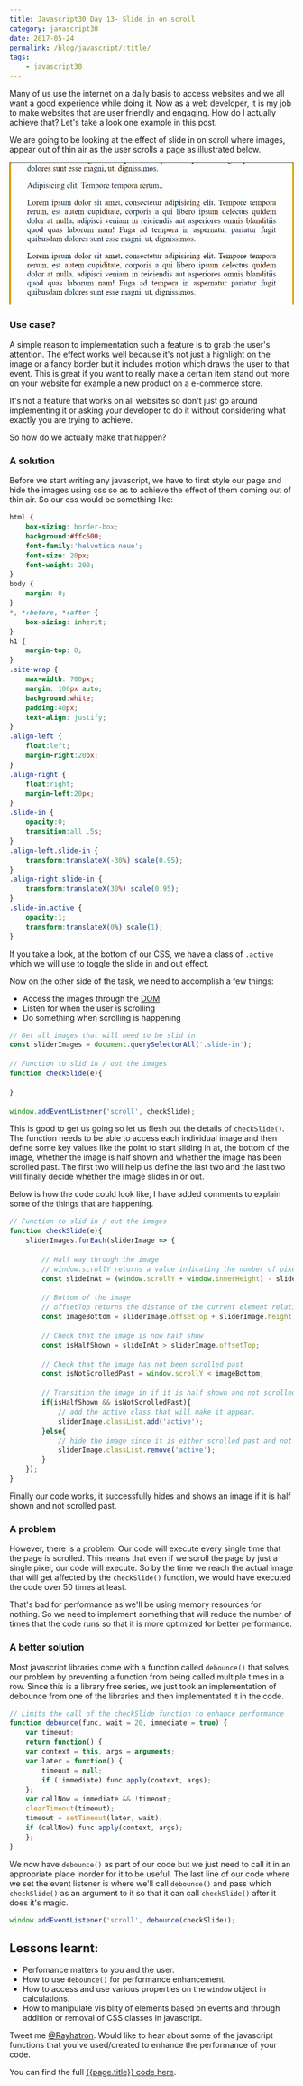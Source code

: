 ```yaml
--- 
title: Javascript30 Day 13- Slide in on scroll
category: javascript30
date: 2017-05-24
permalink: /blog/javascript/:title/
tags: 
    - javascript30
---
```


Many of us use the internet on a daily basis to access websites and we all want a good experience while doing it. Now as a web developer, it is my job to make websites that are user friendly and engaging. How do I actually achieve that? Let's take a look one example in this post.
<!--more-->

We are going to be looking at the effect of slide in on scroll where images, appear out of thin air as the user scrolls a page as illustrated below.

<div class="text-center"><img class="wrapper" src="/images/blog/javascript30/day-13.gif" alt="Javascript30 Day-13" title="Javascript30 Day-13"/></div>

### Use case?

A simple reason to implementation such a feature is to grab the user's attention. The effect works well because it's not just a highlight on the image or a fancy border but it includes motion which draws the user to that event. This is great if you want to really make a certain item stand out more on your website for example a new product on a e-commerce store. 

It's not a feature that works on all websites so don't just go around implementing it or asking your developer to do it without considering what exactly you are trying to achieve. 

So how do we actually make that happen?

### A solution

Before we start writing any javascript, we have to first style our page and hide the images using css so as to achieve the effect of them coming out of thin air. So our css would be something like: 

```css
html {
    box-sizing: border-box;
    background:#ffc600;
    font-family:'helvetica neue';
    font-size: 20px;
    font-weight: 200;
}
body {
    margin: 0;
}
*, *:before, *:after {
    box-sizing: inherit;
}
h1 {
    margin-top: 0;
}
.site-wrap {
    max-width: 700px;
    margin: 100px auto;
    background:white;
    padding:40px;
    text-align: justify;
}
.align-left {
    float:left;
    margin-right:20px;
}
.align-right {
    float:right;
    margin-left:20px;
}
.slide-in {
    opacity:0;
    transition:all .5s;
}
.align-left.slide-in {
    transform:translateX(-30%) scale(0.95);
}
.align-right.slide-in {
    transform:translateX(30%) scale(0.95);
}
.slide-in.active {
    opacity:1;
    transform:translateX(0%) scale(1);
}
```
If you take a look, at the bottom of our CSS, we have a class of `.active` which we will use to toggle the slide in and out effect. 

Now on the other side of the task, we need to accomplish a few things:

- Access the images through the [DOM](https://developer.mozilla.org/en-US/docs/Web/API/Document_Object_Model/Introduction)
- Listen for when the user is scrolling
- Do something when scrolling is happening

```javascript
// Get all images that will need to be slid in
const sliderImages = document.querySelectorAll('.slide-in');

// Function to slid in / out the images
function checkSlide(e){
    
}

window.addEventListener('scroll', checkSlide);
```

This is good to get us going so let us flesh out the details of `checkSlide()`. The function needs to be able to access each individual image and then define some key values like the point to start sliding in at, the bottom of the image, whether the image is half shown and whether the image has been scrolled past. The first two will help us define the last two and the last two will finally decide whether the image slides in or out.

Below is how the code could look like, I have added comments to explain some of the things that are happening. 

```javascript
// Function to slid in / out the images
function checkSlide(e){
    sliderImages.forEach(sliderImage => {

        // Half way through the image
        // window.scrollY returns a value indicating the number of pixels the document is currently scrolled vertically from the origin
        const slideInAt = (window.scrollY + window.innerHeight) - sliderImage.height / 2;

        // Bottom of the image
        // offsetTop returns the distance of the current element relative to the top of the offsetParent node.
        const imageBottom = sliderImage.offsetTop + sliderImage.height;

        // Check that the image is now half show
        const isHalfShown = slideInAt > sliderImage.offsetTop;
    
        // Check that the image has not been scrolled past
        const isNotScrolledPast = window.scrollY < imageBottom;

        // Transition the image in if it is half shown and not scrolled past.
        if(isHalfShown && isNotScrolledPast){
            // add the active class that will make it appear. 
            sliderImage.classList.add('active');
        }else{
            // hide the image since it is either scrolled past and not half shown
            sliderImage.classList.remove('active');
        }
    });
}
```

Finally our code works, it successfully hides and shows an image if it is half shown and not scrolled past.

### A problem

However, there is a problem. Our code will execute every single time that the page is scrolled. This means that even if we scroll the page by just a single pixel, our code will execute. So by the time we reach the actual image that will get affected by the `checkSlide()` function, we would have executed the code over 50 times at least. 

That's bad for performance as we'll be using memory resources for nothing. So we need to implement something that will reduce the number of times that the code runs so that it is more optimized for better performance.

### A better solution

Most javascript libraries come with a function called `debounce()` that solves our problem by preventing a function from being called multiple times in a row. Since this is a library free series, we just took an implementation of debounce from one of the libraries and then implementated it in the code. 

```javascript
// Limits the call of the checkSlide function to enhance performance
function debounce(func, wait = 20, immediate = true) {
    var timeout;
    return function() {
    var context = this, args = arguments;
    var later = function() {
        timeout = null;
        if (!immediate) func.apply(context, args);
    };
    var callNow = immediate && !timeout;
    clearTimeout(timeout);
    timeout = setTimeout(later, wait);
    if (callNow) func.apply(context, args);
    };
}
```

We now have `debounce()` as part of our code but we just need to call it in an appropriate place inorder for it to be useful. The last line of our code where we set the event listener is where we'll call `debounce()` and pass which `checkSlide()` as an argument to it so that it can call `checkSlide()` after it does it's magic.

```javascript
window.addEventListener('scroll', debounce(checkSlide));
```

## Lessons learnt:

- Perfomance matters to you and the user.
- How to use `debounce()` for performance enhancement.
- How to access and use various properties on the `window` object in calculations.
- How to manipulate visiblity of elements based on events and through addition or removal of CSS classes in javascript.

Tweet me <a href="https://twitter.com/{{site.twitter_username}}" target="_blank" title="Rayhatron Web developer twitter">@Rayhatron</a>. Would like to hear about some of the javascript functions that you've used/created to enhance the performance of your code.

You can find the full <a href="https://github.com/Rayhatron/Exploring-Javascript/tree/master/13-slide-in-on-scroll" target="_blank" title="{{page.title}} Github repo">{{page.title}} code here</a>.
